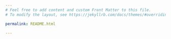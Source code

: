 ```yaml
---
# Feel free to add content and custom Front Matter to this file.
# To modify the layout, see https://jekyllrb.com/docs/themes/#overriding-theme-defaults

permalink: README.html

---
```

